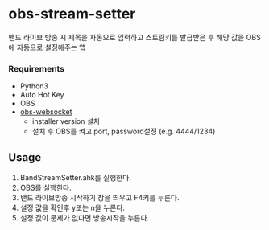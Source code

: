 # obs-stream-setter
밴드 라이브 방송 시 제목을 자동으로 입력하고 스트림키를 발급받은 후 해당 값을 OBS에 자동으로 설정해주는 앱

### Requirements
- Python3
- Auto Hot Key
- OBS
- [obs-websocket](https://github.com/Palakis/obs-websocket/releases)
  - installer version 설치
  - 설치 후 OBS를 켜고 port, password설정 (e.g. 4444/1234)

## Usage
1. BandStreamSetter.ahk를 실행한다.
2. OBS를 실행한다.
3. 밴드 라이브방송 시작하기 창을 띄우고 F4키를 누른다.
4. 설정 값을 확인후 y또는 n을 누른다.
5. 설정 값이 문제가 없다면 방송시작을 누른다.
